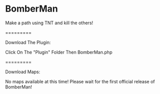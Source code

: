 BomberMan
=========

Make a path using TNT and kill the others!

=========

Download The Plugin:

Click On The "Plugin" Folder Then BomberMan.php

=========

Download Maps:

No maps available at this time! Please wait for the first official release of BomberMan!
